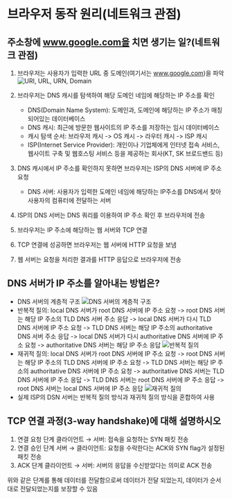# 브라우저 동작 원리(네트워크 관점)

## 주소창에 www.google.com을 치면 생기는 일?(네트워크 관점)

1. 브라우저는 사용자가 입력한 URL 중 도메인(여기서는 www.google.com)을 파악
   ![URI, URL, URN, Domain](https://s3.us-west-2.amazonaws.com/secure.notion-static.com/8f2c5d8c-4558-41ad-8b54-ea78439e27ae/Untitled.png?X-Amz-Algorithm=AWS4-HMAC-SHA256&X-Amz-Content-Sha256=UNSIGNED-PAYLOAD&X-Amz-Credential=AKIAT73L2G45EIPT3X45%2F20220808%2Fus-west-2%2Fs3%2Faws4_request&X-Amz-Date=20220808T123934Z&X-Amz-Expires=86400&X-Amz-Signature=d1807b11aa543ac3f9e790dba3901c64e2f07104bbce3e5e601a47f3193a5507&X-Amz-SignedHeaders=host&response-content-disposition=filename%20%3D%22Untitled.png%22&x-id=GetObject)
   <br>

2. 브라우저는 DNS 캐시를 탐색하여 해당 도메인 네임에 해당하는 IP 주소를 확인

   - DNS(Domain Name System): 도메인과, 도메인에 해당하는 IP 주소가 매칭되어있는 데이터베이스
   - DNS 캐시: 최근에 방문한 웹사이트의 IP 주소를 저장하는 임시 데이터베이스
   - 캐시 탐색 순서: 브라우저 캐시 -> OS 캐시 -> 라우터 캐시 -> ISP 캐시
   - ISP(Internet Service Provider): 개인이나 기업체에게 인터넷 접속 서비스, 웹사이트 구축 및 웹호스팅 서비스 등을 제공하는 회사(KT, SK 브로드밴드 등)
     <br>

3. DNS 캐시에서 IP 주소를 확인하지 못하면 브라우저는 ISP의 DNS 서버에 IP 주소 요청

   - DNS 서버: 사용자가 입력한 도메인 네임에 해당하는 IP주소를 DNS에서 찾아 사용자의 컴퓨터에 전달하는 서버
     <br>

4. ISP의 DNS 서버는 DNS 쿼리를 이용하여 IP 주소 확인 후 브라우저에 전송
   <br>
5. 브라우저는 IP 주소에 해당하는 웹 서버와 TCP 연결
   <br>
6. TCP 연결에 성공하면 브라우저는 웹 서버에 HTTP 요청을 보냄
   <br>
7. 웹 서버는 요청을 처리한 결과를 HTTP 응답으로 브라우저에 전송
   <br>

## DNS 서버가 IP 주소를 알아내는 방법은?

- DNS 서버의 계층적 구조
  ![DNS 서버의 계층적 구조](https://img1.daumcdn.net/thumb/R1280x0/?scode=mtistory2&fname=https%3A%2F%2Fblog.kakaocdn.net%2Fdn%2F3g77M%2FbtquBMfs7ou%2FV84hdnRCsqXtOTmmPmO1k1%2Fimg.png)
  <br>
- 반복적 질의: local DNS 서버가 root DNS 서버에 IP 주소 요청 -> root DNS 서버는 해당 IP 주소의 TLD DNS 서버 주소 응답 -> local DNS 서버가 다시 TLD DNS 서버에 IP 주소 요청 -> TLD DNS 서버는 해당 IP 주소의 authoritative DNS 서버 주소 응답 -> local DNS 서버가 다시 authoritative DNS 서버에 IP 주소 요청 -> authoritative DNS 서버는 해당 IP 주소 응답
  ![반복적 질의](https://img1.daumcdn.net/thumb/R1280x0/?scode=mtistory2&fname=https%3A%2F%2Fblog.kakaocdn.net%2Fdn%2FbjPBu0%2FbtquRckHLhL%2FwPLSr0kMmA3m4izOaHFwU0%2Fimg.png)
  <br>
- 재귀적 질의: local DNS 서버가 root DNS 서버에 IP 주소 요청 -> root DNS 서버는 해당 IP 주소의 TLD DNS 서버에 IP 주소 요청 -> TLD DNS 서버는 해당 IP 주소의 authoritative DNS 서버에 IP 주소 요청 -> authoritative DNS 서버는 TLD DNS 서버에 IP 주소 응답 -> TLD DNS 서버는 root DNS 서버에 IP 주소 응답 -> root DNS 서버는 local DNS 서버에 IP 주소 응답
  ![재귀적 질의](https://img1.daumcdn.net/thumb/R1280x0/?scode=mtistory2&fname=https%3A%2F%2Fblog.kakaocdn.net%2Fdn%2FEA4rc%2FbtquSqPRO2a%2Fz4MLeK00VQk3R7suDgAlBK%2Fimg.png)
  <br>
- 실제 ISP의 DSN 서버는 반복적 질의 방식과 재귀적 질의 방식을 혼합하여 사용
  <br>

## TCP 연결 과정(3-way handshake)에 대해 설명하시오

1. 연결 요청 단계
   클라이언트 → 서버: 접속을 요청하는 SYN 패킷 전송
2. 연결 승인 단계
   서버 → 클라이언트: 요청을 수락한다는 ACK와 SYN flag가 설정된 패킷 전송
3. ACK 단계
   클라이언트 → 서버: 서버의 응답을 수신받았다는 의미로 ACK 전송

위와 같은 단계를 통해 데이터를 전달함으로써 데이터가 전달 되었는지, 데이터가 순서대로 전달되었는지를 보장할 수 있음
